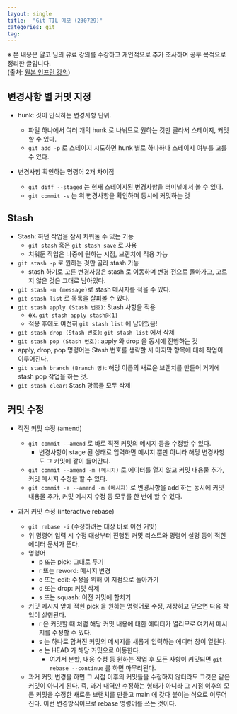 ```yaml
---
layout: single
title:  "Git TIL 메모 (230729)"
categories: git
tag:
---
```


※ 본 내용은 얄코 님의 유료 강의를 수강하고 개인적으로 추가 조사하며 공부 목적으로 정리한 글입니다.  
(출처: [원본 인프런 강의](https://www.inflearn.com/course/%EC%A0%9C%EB%8C%80%EB%A1%9C-%ED%8C%8C%EB%8A%94-%EA%B9%83#))  

## 변경사항 별 커밋 지정
- hunk: 깃이 인식하는 변경사항 단위. 
	- 파일 하나에서 여러 개의 hunk 로 나뉘므로 원하는 것만 골라서 스테이지, 커밋 할 수 있다.
	- `git add -p` 로 스테이지 시도하면 hunk 별로 하나하나 스테이지 여부를 고를 수 있다.

- 변경사항 확인하는 명령어 2개 차이점
	- `git diff --staged` 는 현재 스테이지된 변경사항을 터미널에서 볼 수 있다.
	- `git commit -v` 는 위 변경사항을 확인하며 동시에 커밋하는 것
　  

## Stash
- Stash: 하던 작업을 잠시 치워둘 수 있는 기능
	- `git stash` 혹은 `git stash save` 로 사용
	- 치워둔 작업은 나중에 원하는 시점, 브랜치에 적용 가능
- `git stash -p` 로 원하는 것만 골라 stash 가능
	- stash 하기로 고른 변경사항은 stash 로 이동하며 변경 전으로 돌아가고, 고르지 않은 것은 그대로 남아있다.
- `git stash -m (message)`로 stash 메시지를 적을 수 있다.
- `git stash list` 로 목록을 살펴볼 수 있다.
- `git stash apply (Stash 번호)`: Stash 사항을 적용
	- ex. `git stash apply stash@{1}`
	- 적용 후에도 여전히 `git stash list` 에 남아있음!
- `git stash drop (Stash 번호)`: `git stash list` 에서 삭제
- `git stash pop (Stash 번호)`: apply 와 drop 을 동시에 진행하는 것
- apply, drop, pop 명령어는 Stash 번호를 생략할 시 마지막 항목에 대해 작업이 이루어진다.
- `git stash branch (Branch 명)`: 해당 이름의 새로운 브랜치를 만들어 거기에 stash pop 작업을 하는 것.
- `git stash clear`: Stash 항목들 모두 삭제
　  

## 커밋 수정
- 직전 커밋 수정 (amend)
	- `git commit --amend` 로 바로 직전 커밋의 메시지 등을 수정할 수 있다.
		- 변경사항이 stage 된 상태로 입력하면 메시지 뿐만 아니라 해당 변경사항도 그 커밋에 같이 들어간다.
	- `git commit --amend -m (메시지)` 로 에디터를 열지 않고 커밋 내용물 추가, 커밋 메시지 수정을 할 수 있다.
	- `git commit -a --amend -m (메시지)` 로 변경사항을 add 하는 동시에 커밋 내용물 추가, 커밋 메시지 수정 등 모두를 한 번에 할 수 있다.

- 과거 커밋 수정 (interactive rebase)
	- `git rebase -i` (수정하려는 대상 바로 이전 커밋) 
	- 위 명령어 입력 시 수정 대상부터 진행된 커밋 리스트와 명령어 설명 등이 적힌 에디터 문서가 뜬다.
	- 명령어
		- p 또는 pick: 그대로 두기
		- r 또는 reword: 메시지 변경
		- e 또는 edit: 수정을 위해 이 지점으로 돌아가기
		- d 또는 drop: 커밋 삭제
		- s 또는 squash: 이전 커밋에 합치기
	- 커밋 메시지 앞에 적힌 pick 을 원하는 명령어로 수정, 저장하고 닫으면 다음 작업이 실행된다.
		- r 은 커밋할 때 처럼 해당 커밋 내용에 대한 에디터가 열리므로 여기서 메시지를 수정할 수 있다.
		- s 는 하나로 합쳐진 커밋의 메시지를 새롭게 입력하는 에디터 창이 열린다.
		- e 는 HEAD 가 해당 커밋으로 이동한다.
			- 여기서 분할, 내용 수정 등 원하는 작업 후 모든 사항이 커밋되면 `git rebase --continue` 를 하면 마무리된다.
	- 과거 커밋 변경을 하면 그 시점 이후의 커밋들을 수정하지 않더라도 그것은 같은 커밋이 아니게 된다. 즉, 과거 내역만 수정하는 형태가 아니라 그 시점 이후의 모든 커밋을 수정한 새로운 브랜치를 만들고 main 에 갖다 붙이는 식으로 이루어진다. 이런 변경방식이므로 rebase 명령어를 쓰는 것이다.
